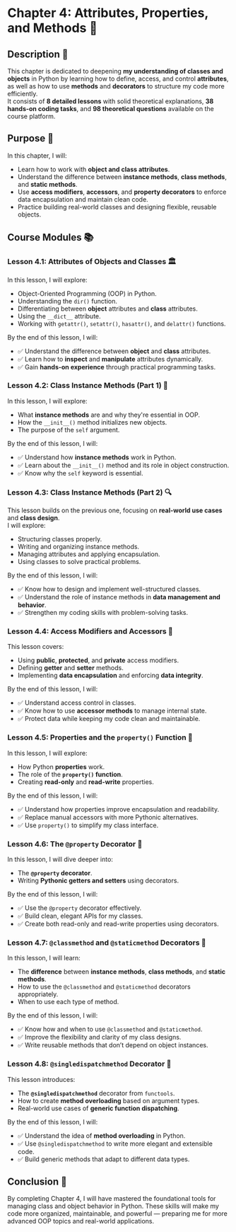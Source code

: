 # Chapter 4: Attributes, Properties, and Methods 🧠

## Description 📝

This chapter is dedicated to deepening **my understanding of classes and objects** in Python by learning how to define, access, and control **attributes**, as well as how to use **methods** and **decorators** to structure my code more efficiently.  
It consists of **8 detailed lessons** with solid theoretical explanations, **38 hands-on coding tasks**, and **98 theoretical questions** available on the course platform.

## Purpose 🎯

In this chapter, I will:

-   Learn how to work with **object and class attributes**.
-   Understand the difference between **instance methods**, **class methods**, and **static methods**.
-   Use **access modifiers**, **accessors**, and **property decorators** to enforce data encapsulation and maintain clean code.
-   Practice building real-world classes and designing flexible, reusable objects.

## Course Modules 📚

### Lesson 4.1: Attributes of Objects and Classes 🏛️

In this lesson, I will explore:

-   Object-Oriented Programming (OOP) in Python.
-   Understanding the `dir()` function.
-   Differentiating between **object** attributes and **class** attributes.
-   Using the `__dict__` attribute.
-   Working with `getattr()`, `setattr()`, `hasattr()`, and `delattr()` functions.

By the end of this lesson, I will:

-   ✅ Understand the difference between **object** and **class** attributes.
-   ✅ Learn how to **inspect** and **manipulate** attributes dynamically.
-   ✅ Gain **hands-on experience** through practical programming tasks.

### Lesson 4.2: Class Instance Methods (Part 1) 📌

In this lesson, I will explore:

-   What **instance methods** are and why they're essential in OOP.
-   How the `__init__()` method initializes new objects.
-   The purpose of the `self` argument.

By the end of this lesson, I will:

-   ✅ Understand how **instance methods** work in Python.
-   ✅ Learn about the `__init__()` method and its role in object construction.
-   ✅ Know why the `self` keyword is essential.

### Lesson 4.3: Class Instance Methods (Part 2) 🔍

This lesson builds on the previous one, focusing on **real-world use cases** and **class design**.  
I will explore:

-   Structuring classes properly.
-   Writing and organizing instance methods.
-   Managing attributes and applying encapsulation.
-   Using classes to solve practical problems.

By the end of this lesson, I will:

-   ✅ Know how to design and implement well-structured classes.
-   ✅ Understand the role of instance methods in **data management and behavior**.
-   ✅ Strengthen my coding skills with problem-solving tasks.

### Lesson 4.4: Access Modifiers and Accessors 🔐

This lesson covers:

-   Using **public**, **protected**, and **private** access modifiers.
-   Defining **getter** and **setter** methods.
-   Implementing **data encapsulation** and enforcing **data integrity**.

By the end of this lesson, I will:

-   ✅ Understand access control in classes.
-   ✅ Know how to use **accessor methods** to manage internal state.
-   ✅ Protect data while keeping my code clean and maintainable.

### Lesson 4.5: Properties and the `property()` Function 🧩

In this lesson, I will explore:

-   How Python **properties** work.
-   The role of the **`property()` function**.
-   Creating **read-only** and **read-write** properties.

By the end of this lesson, I will:

-   ✅ Understand how properties improve encapsulation and readability.
-   ✅ Replace manual accessors with more Pythonic alternatives.
-   ✅ Use `property()` to simplify my class interface.

### Lesson 4.6: The `@property` Decorator 🎨

In this lesson, I will dive deeper into:

-   The **`@property` decorator**.
-   Writing **Pythonic getters and setters** using decorators.

By the end of this lesson, I will:

-   ✅ Use the `@property` decorator effectively.
-   ✅ Build clean, elegant APIs for my classes.
-   ✅ Create both read-only and read-write properties using decorators.

### Lesson 4.7: `@classmethod` and `@staticmethod` Decorators 🧭

In this lesson, I will learn:

-   The **difference** between **instance methods**, **class methods**, and **static methods**.
-   How to use the `@classmethod` and `@staticmethod` decorators appropriately.
-   When to use each type of method.

By the end of this lesson, I will:

-   ✅ Know how and when to use `@classmethod` and `@staticmethod`.
-   ✅ Improve the flexibility and clarity of my class designs.
-   ✅ Write reusable methods that don’t depend on object instances.

### Lesson 4.8: `@singledispatchmethod` Decorator 🎯

This lesson introduces:

-   The **`@singledispatchmethod`** decorator from `functools`.
-   How to create **method overloading** based on argument types.
-   Real-world use cases of **generic function dispatching**.

By the end of this lesson, I will:

-   ✅ Understand the idea of **method overloading** in Python.
-   ✅ Use `@singledispatchmethod` to write more elegant and extensible code.
-   ✅ Build generic methods that adapt to different data types.

## Conclusion 🚀

By completing Chapter 4, I will have mastered the foundational tools for managing class and object behavior in Python.
These skills will make my code more organized, maintainable, and powerful — preparing me for more advanced OOP topics and real-world applications.
